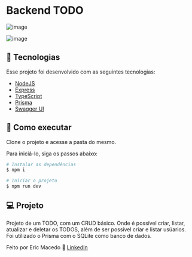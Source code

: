 # Backend TODO

![image](https://user-images.githubusercontent.com/68076508/211663017-3ff9c4cf-b51e-4aac-acc6-3a3a73dcef04.png)

![image](https://user-images.githubusercontent.com/68076508/211663062-68dad6bb-2c2b-4d20-8cc2-8efa2e63836b.png)

## 🧪 Tecnologias

Esse projeto foi desenvolvido com as seguintes tecnologias:

- [NodeJS](https://nodejs.org/en/)
- [Express](https://expressjs.com/pt-br/)
- [TypeScript](https://www.typescriptlang.org/)
- [Prisma](https://www.prisma.io/)
- [Swagger UI](https://swagger.io/tools/swagger-ui/)

## 🚀 Como executar

Clone o projeto e acesse a pasta do mesmo.

Para iniciá-lo, siga os passos abaixo:
```bash
# Instalar as dependências
$ npm i

# Iniciar o projeto
$ npm run dev
```

## 💻 Projeto

Projeto de um TODO, com um CRUD básico. Onde é possível criar, listar, atualizar e deletar os TODOS, além de ser possível criar e listar usúarios. Foi utilizado
o Prisma com o SQLite como banco de dados.

Feito por Eric Macedo 🌌  [LinkedIn](https://www.linkedin.com/in/eric-macedo-dev/)
